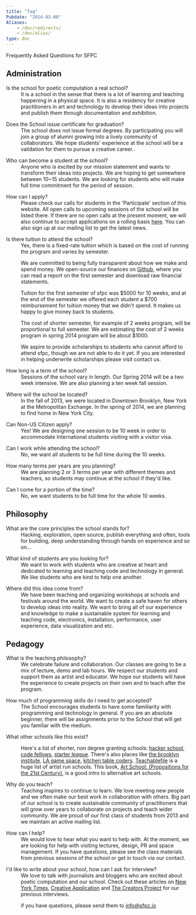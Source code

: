 ```yaml
---
title: "faq"
Pubdate: "2014-03-08"
Aliases:
    - /doc/redirects/
    - /doc/alias/    
type: doc
---
```

 
Frequently Asked Questions for SFPC
 

## Administration

<dl>
<dt>Is the school for poetic computation a real school?</dt>
<dd>It is a school in the sense that there is a lot of learning and teaching happening in a physical space. It is also a residency for creative practitioners in art and technology to develop their ideas into projects and publish them through documentation and exhibition.</dd>
</dl>
<dl>
<dt>Does the School issue certificate for graduation?</dt>
<dd>The school does not issue formal degrees. By participating you will join a group of alumni growing into a lively community of collaborators. We hope students' experience at the school will be a validation for them to pursue a creative career..</dd>
<dl>
<dt>Who can become a student at the school?</dt>
<dd>Anyone who is excited by our mission statement and wants to transform their ideas into projects. We are hoping to get somewhere between 10~15 students. We are looking for students who will make full time commitment for the period of session. </dd>
<dl>
<dt>How can I apply?</dt>
<dd>Please check our calls for students in the 'Participate' section of this website. All open calls to upcoming sessions of the school will be listed there. If there are no open calls at the present moment, we will also continue to accept applications on a rolling basis <a href="https://docs.google.com/forms/d/13HfY4UVZbA7NOwcF24EZ009Wfvl4M_OKGVcn8C5CJtY/viewform">here</a>. You can also sign up at our mailing list to get the latest news.</dd>
<dl>
<dt>Is there tuition to attend the school?</dt>
<dd> Yes, there is a fixed-rate tuition which is based on the cost of running the program and varies by semester.

We are committed to being fully transparent about how we make and spend money. We open-source our finances on <a href="https://github.com/SFPC/finance-and-administration">Github</a>, where you can read a report on the first semester and download raw financial statements.

Tuition for the first semester of sfpc was $5000 for 10 weeks, and at the end of the semester we offered each student a $700 reimbursement for tuition money that we didn't spend. It makes us happy to give money back to students. 

The cost of shorter semester, for example of 2 weeks program, will be proportional to full semester. We are estimating the cost of 2 weeks program in spring 2014 program will be about $1000. 

We aspire to provide scholarships to students who cannot afford to attend sfpc, though we are not able to do it yet. If you are interested in helping underwrite scholarships please visit contact us.


</dd>
<dl>
<dt>How long is a term of the school?</dt>
<dd>Sessions of the school vary in length. Our Spring 2014 will be a two week intensive. We are also planning a ten week fall session.</dd>
<dl>
<dt>Where will the school be located?</dt>
<dd>In the fall of 2013, we were located in Downtown Brooklyn, New York at the Metropolitan Exchange. In the spring of 2014, we are planning to find home in New York City. </dd>
<dl>
<dt>Can Non-US Citizen apply?</dt>
<dd>Yes! We are designing one session to be 10 week in order to accommodate International students visiting with a visitor visa.</dd>
</dl>
<dl>
<dt>Can I work while attending the school?</dt>
<dd>No, we want all students to be full time during the 10 weeks.</dd>
</dl>
<dl>
<dt>How many terms per years are you planning?</dt>
<dd>We are planning 2 or 3 terms per year with different themes and teachers, so students may continue at the school if they'd like.</dd>
</dl>
<dl>
<dt>Can I come for a portion of the time?</dt>
<dd>No, we want students to be full time for the whole 10 weeks.</dd>
</dl>

## Philosophy

<dl>
<dt>What are the core principles the school stands for?</dt>
<dd>Hacking, exploration, open source, publish everything and often, tools for building, deep understanding through hands on experience and so on&#8230;</dd>
<dl>
<dt>What kind of students are you looking for?</dt>
<dd> We want to work with students who are creative at heart and dedicated to learning and teaching code and technology in general. We like students who are kind to help one another.
</dl>
<dt>Where did this idea come from?</dt>
<dd> We have been teaching and organizing workshops at schools and festivals around the world. We want to create a safe haven for others to develop ideas into reality. We want to bring all of our experience and knowledge to make a sustainable system for learning and teaching code, electronics, installation, performance, user experience, data visualization and etc.
</dl>

## Pedagogy

<dl>
<dt>What is the teaching philosophy?</dt>
<dd>We celebrate failure and collaboration. Our classes are going to be a mix of lecture, demo and lab hours. We respect our students and support them as artist and educator. We hope our students will have the experience to create projects on their own and to teach after the program.</dd>
</dl>
<dl>
<dt>How much of programming skills do I need to get accepted?</dt>
<dd>The School encourages students to have some familiarity with programming and technology in general. If you are an absolute beginner, there will be assignments prior to the School that will get you familiar with the medium.</dd>
</dl>
<dl>
<dt>What other schools like this exist?</dt>
<p><dd >Here's a list of shorter, non degree granting schools: <a href="https://www.hackerschool.com/">hacker school</a>, <a href="http://www.codefellows.org/rails">code fellows</a>, <a href="http://www.starterleague.com/">starter league</a>. There's also places like <a href="http://thebrooklyninstitute.com/the-institute">the brooklyn institute</a>, <a href="http://lagamespace.org/alpha/">LA game space</a>, <a href="kitchentablecoders.com">kitchen table coders</a>. <a href="http://teachablefile.org/">Teachablefile</a> is a huge list of artist run schools. This book, <a href="http://www.amazon.com/Art-School-Propositions-21st-Century/dp/0262134934">Art School: (Propositions for the 21st Century)</a>, is a good intro to alternative art schools.</p>
</dd>
</dl>
<dl>
<dt>Why do you teach?</dt>
<dd>Teaching inspires to continue to learn. We love meeting new people and we often make our best work in collaboration with others. Big part of our school is to create sustainable community of practitioners that will grow over years to collaborate on projects and teach wider community. We are proud of our first class of students from 2013 and we maintain an active mailing list. </dd>
</dl>

<dt>How can I help?</dt>
<dd>We would love to hear what you want to help with. At the moment, we are looking for help with visiting lectures, design, PR and space management.
If you have questions, please see the class materials from previous sessions of the school or get in touch via our contact.</dd>
</dl>

<dt>I'd like to write about your school, how can I ask for interview?</dt>
<dd>We love to talk with journalists and bloggers who are excited about poetic computation and our school. Check out these articles on <a href="http://bits.blogs.nytimes.com/2013/08/12/code-to-joy-the-school-for-poetic-computation-opens/">New York Times</a>, <a href="http://www.creativeapplications.net/profile/talking-poetry-and-pedagogy-with-the-sfpc-team/">Creative Application</a> and <a href="http://thecreatorsproject.vice.com/blog/you-wont-find-typical-homework-projects-at-the-school-of-poetic-computation">The Creators Project</a> for our previous interviews. 

if you have questions, please send them to info@sfpc.io